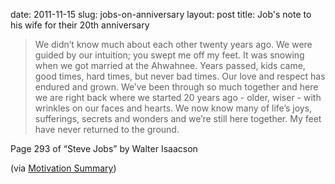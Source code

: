 date: 2011-11-15
slug: jobs-on-anniversary
layout: post
title: Job's note to his wife for their 20th anniversary


<blockquote>

<p>We didn’t know much about each other twenty years ago. We were guided by our intuition; you swept me off my feet. It was snowing when we got married at the Ahwahnee. Years passed, kids came, good times, hard times, but never bad times. Our love and respect has endured and grown. We&#8217;ve been through so much together and here we are right back where we started 20 years ago - older, wiser - with wrinkles on our faces and hearts. We now know many of life&#8217;s joys, sufferings, secrets and wonders and we&#8217;re still here together. My feet have never returned to the ground.</p>

</blockquote>

<p>Page 293 of &#8220;Steve Jobs&#8221; by Walter Isaacson</p>

<p>(via <a href="http://motivationsummary.blogspot.com/2011/11/steve-jobs-1.html" target="_blank">Motivation Summary</a>)</p>
